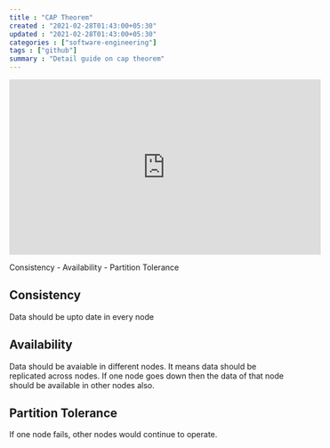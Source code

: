 ```yaml
---
title : "CAP Theorem"
created : "2021-02-28T01:43:00+05:30"
updated : "2021-02-28T01:43:00+05:30"
categories : ["software-engineering"]
tags : ["github"]
summary : "Detail guide on cap theorem"
---
```


<iframe
  width="560"
  height="315"
  src="https://www.youtube-nocookie.com/embed/taArwdC6b7w"
  frameborder="0"
  allow="accelerometer; autoplay; clipboard-write; encrypted-media; gyroscope; picture-in-picture"
  allowfullscreen></iframe>

Consistency - Availability - Partition Tolerance

## Consistency
Data should be upto date in every node

## Availability
Data should be avaiable in different nodes. It means data should be replicated across nodes. If one node goes down then the data of that node should be available in other nodes also.

## Partition Tolerance
If one node fails, other nodes would continue to operate.

